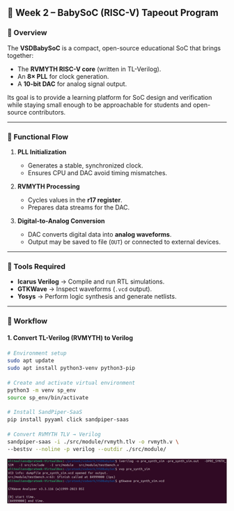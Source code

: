 ## 🚀 Week 2 – BabySoC (RISC-V) Tapeout Program  

### 🔹 Overview  
The **VSDBabySoC** is a compact, open-source educational SoC that brings together:  
- The **RVMYTH RISC-V core** (written in TL-Verilog).  
- An **8× PLL** for clock generation.  
- A **10-bit DAC** for analog signal output.  

Its goal is to provide a learning platform for SoC design and verification while staying small enough to be approachable for students and open-source contributors.  

---

### 🔹 Functional Flow  

1. **PLL Initialization**  
   - Generates a stable, synchronized clock.  
   - Ensures CPU and DAC avoid timing mismatches.  

2. **RVMYTH Processing**  
   - Cycles values in the **r17 register**.  
   - Prepares data streams for the DAC.  

3. **Digital-to-Analog Conversion**  
   - DAC converts digital data into **analog waveforms**.  
   - Output may be saved to file (`OUT`) or connected to external devices.  

---

### 🔹 Tools Required  

- **Icarus Verilog** → Compile and run RTL simulations.  
- **GTKWave** → Inspect waveforms (`.vcd` output).  
- **Yosys** → Perform logic synthesis and generate netlists.  

---

### 🔹 Workflow  

#### 1. Convert TL-Verilog (RVMYTH) to Verilog  
```bash
# Environment setup
sudo apt update
sudo apt install python3-venv python3-pip

# Create and activate virtual environment
python3 -m venv sp_env
source sp_env/bin/activate

# Install SandPiper-SaaS
pip install pyyaml click sandpiper-saas

# Convert RVMYTH TLV → Verilog
sandpiper-saas -i ./src/module/rvmyth.tlv -o rvmyth.v \
--bestsv --noline -p verilog --outdir ./src/module/
```
![pre synth command](presynth_command.png)

